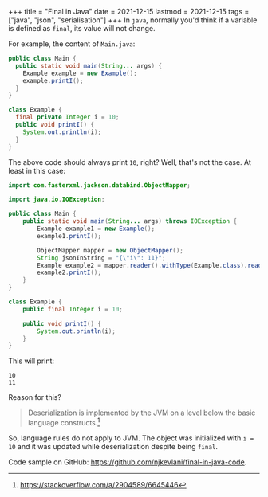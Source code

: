 +++
title = "Final in Java"
date = 2021-12-15
lastmod = 2021-12-15
tags = ["java", "json", "serialisation"]
+++
In `java`, normally you'd think if a variable is defined as `final`, its value will not change.

For example, the content of `Main.java`:

```java
public class Main {
  public static void main(String... args) {
    Example example = new Example();
    example.printI();
  }
}

class Example {
  final private Integer i = 10;
  public void printI() {
    System.out.println(i);
  }
}
```

The above code should always print `10`, right? Well, that's not the case. At least in this case:

```java
import com.fasterxml.jackson.databind.ObjectMapper;

import java.io.IOException;

public class Main {
    public static void main(String... args) throws IOException {
        Example example1 = new Example();
        example1.printI();

        ObjectMapper mapper = new ObjectMapper();
        String jsonInString = "{\"i\": 11}";
        Example example2 = mapper.reader().withType(Example.class).readValue(jsonInString);
        example2.printI();
    }
}

class Example {
    public final Integer i = 10;

    public void printI() {
        System.out.println(i);
    }
}
```

This will print:
```
10
11
```

Reason for this?

> Deserialization is implemented by the JVM on a level below the basic language constructs.[^1]

So, language rules do not apply to JVM. The object was initialized with `i = 10` and it was updated while deserialization despite being `final`.

Code sample on GitHub: https://github.com/njkevlani/final-in-java-code.

[^1]: https://stackoverflow.com/a/2904589/6645446
